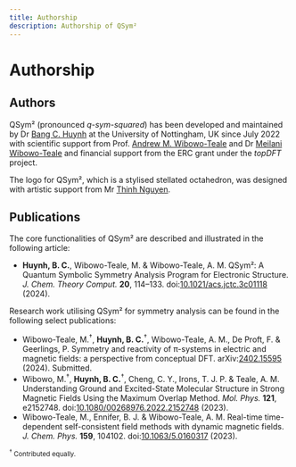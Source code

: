 ```yaml
---
title: Authorship
description: Authorship of QSym²
---
```


# Authorship

## Authors

QSym² (pronounced *q-sym-squared*) has been developed and maintained by Dr [Bang C. Huynh](https://orcid.org/0000-0002-5226-4054) at the University of Nottingham, UK since July 2022 with scientific support from Prof. [Andrew M. Wibowo-Teale](https://orcid.org/0000-0001-9617-1143) and Dr [Meilani Wibowo-Teale](https://orcid.org/0000-0003-2462-3328) and financial support from the ERC grant under the *topDFT* project.

The logo for QSym², which is a stylised stellated octahedron, was designed with artistic support from Mr [Thinh Nguyen](https://www.linkedin.com/in/thinh-nguyen-a38b7856/).

## Publications

The core functionalities of QSym² are described and illustrated in the following article:

- **Huynh, B. C.**, Wibowo-Teale, M. & Wibowo-Teale, A. M. QSym²: A Quantum Symbolic Symmetry Analysis Program for Electronic Structure. *J. Chem. Theory Comput.* **20**, 114–133. doi:[10.1021/acs.jctc.3c01118](https://doi.org/10.1021/acs.jctc.3c01118) (2024).

Research work utilising QSym² for symmetry analysis can be found in the following select publications:

- Wibowo-Teale, M.$^{\dagger}$, **Huynh, B. C.**$^{\dagger}$, Wibowo-Teale, A. M., De Proft, F. & Geerlings, P. Symmetry and reactivity of π-systems in electric and magnetic fields: a perspective from conceptual DFT. arXiv:[2402.15595](https://arxiv.org/abs/2402.15595) (2024). Submitted.
- Wibowo, M.$^{\dagger}$, **Huynh, B. C.**$^{\dagger}$, Cheng, C. Y., Irons, T. J. P. & Teale, A. M. Understanding Ground and Excited-State Molecular Structure in Strong Magnetic Fields Using the Maximum Overlap Method. *Mol. Phys.* **121**, e2152748. doi:[10.1080/00268976.2022.2152748](https://doi.org/10.1080/00268976.2022.2152748) (2023).
- Wibowo-Teale, M., Ennifer, B. J. & Wibowo-Teale, A. M. Real-time time-dependent self-consistent field methods with dynamic magnetic fields. *J. Chem. Phys.* **159**, 104102. doi:[10.1063/5.0160317](https://doi.org/10.1063/5.0160317) (2023).

<small>$^{\dagger}$ Contributed equally.</small>
